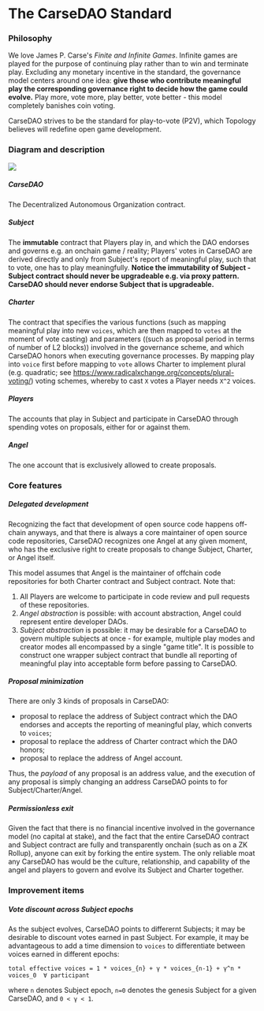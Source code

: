 # The CarseDAO Standard

### Philosophy
We love James P. Carse's *Finite and Infinite Games*. Infinite games are played for the purpose of continuing play rather than to win and terminate play. Excluding any monetary incentive in the standard, the governance model centers around one idea: **give those who contribute meaningful play the corresponding governance right to decide how the game could evolve.** Play more, vote more, play better, vote better - this model completely banishes coin voting.

CarseDAO strives to be the standard for play-to-vote (P2V), which Topology believes will redefine open game development.


### Diagram and description
<img src="/assets/images/carsedao.png"/>

##### CarseDAO
The Decentralized Autonomous Organization contract.

##### Subject
The **immutable** contract that Players play in, and which the DAO endorses and governs e.g. an onchain game / reality; Players' votes in CarseDAO are derived directly and only from Subject's report of meaningful play, such that to vote, one has to play meaningfully. **Notice the immutability of Subject - Subject contract should never be upgradeable e.g. via proxy pattern. CarseDAO should never endorse Subject that is upgradeable.**

##### Charter
The contract that specifies the various functions (such as mapping meaningful play into new `voices`, which are then mapped to `votes` at the moment of vote casting) and parameters ((such as proposal period in terms of number of L2 blocks)) involved in the governance scheme, and which CarseDAO honors when executing governance processes. By mapping play into `voice` first before mapping to `vote` allows Charter to implement plural (e.g. quadratic; see https://www.radicalxchange.org/concepts/plural-voting/) voting schemes, whereby to cast `X` votes a Player needs `X^2` voices.

##### Players
The accounts that play in Subject and participate in CarseDAO through spending votes on proposals, either for or against them.

##### Angel
The one account that is exclusively allowed to create proposals.


### Core features

##### Delegated development

Recognizing the fact that development of open source code happens off-chain anyways, and that there is always a core maintainer of open source code repositories, CarseDAO recognizes one Angel at any given moment, who has the exclusive right to create proposals to change Subject, Charter, or Angel itself.

This model assumes that Angel is the maintainer of offchain code repositories for both Charter contract and Subject contract. Note that:
1. All Players are welcome to participate in code review and pull requests of these repositories.
2. *Angel abstraction* is possible: with account abstraction, Angel could represent entire developer DAOs.
3. *Subject abstraction* is possible: it may be desirable for a CarseDAO to govern multiple subjects at once - for example, multiple play modes and creator modes all encompassed by a single "game title". It is possible to construct one wrapper subject contract that bundle all reporting of meaningful play into acceptable form before passing to CarseDAO.

##### Proposal minimization

There are only 3 kinds of proposals in CarseDAO:

- proposal to replace the address of Subject contract which the DAO endorses and accepts the reporting of meaningful play, which converts to `voices`;
- proposal to replace the address of Charter contract which the DAO honors;
- proposal to replace the address of Angel account.

Thus, the *payload* of any proposal is an address value, and the execution of any proposal is simply changing an address CarseDAO points to for Subject/Charter/Angel.

##### Permissionless exit

Given the fact that there is no financial incentive involved in the governance model (no capital at stake), and the fact that the entire CarseDAO contract and Subject contract are fully and transparently onchain (such as on a ZK Rollup), anyone can exit by forking the entire system. The only reliable moat any CarseDAO has would be the culture, relationship, and capability of the angel and players to govern and evolve its Subject and Charter together.

### Improvement items

##### Vote discount across Subject epochs
As the subject evolves, CarseDAO points to differernt Subjects; it may be desirable to discount votes earned in past Subject. For example, it may be advantageous to add a time dimension to `voices` to differentiate between voices earned in different epochs:

```
total effective voices = 1 * voices_{n} + γ * voices_{n-1} + γ^n * voices_0  ∀ participant
```
where `n` denotes Subject epoch, `n=0` denotes the genesis Subject for a given CarseDAO, and `0 < γ < 1`.
